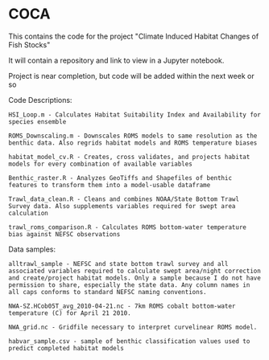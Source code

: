# COCA
This contains the code for the project "Climate Induced Habitat Changes of Fish Stocks"

It will contain a repository and link to view in a Jupyter notebook.

Project is near completion, but code will be added within the next week or so


Code Descriptions:

	HSI_Loop.m - Calculates Habitat Suitability Index and Availability for species ensemble

	ROMS_Downscaling.m - Downscales ROMS models to same resolution as the benthic data. Also regrids habitat models and ROMS temperature biases

	habitat_model_cv.R - Creates, cross validates, and projects habitat models for every combination of available variables	

	Benthic_raster.R - Analyzes GeoTiffs and Shapefiles of benthic features to transform them into a model-usable dataframe

	Trawl_data_clean.R - Cleans and combines NOAA/State Bottom Trawl Survey data. Also supplements variables required for swept area calculation

	trawl_roms_comparison.R - Calculates ROMS bottom-water temperature bias against NEFSC observations


Data samples: 

	alltrawl_sample - NEFSC and state bottom trawl survey and all associated variables required to calculate swept area/night correction and create/project habitat models. Only a sample because I do not have permission to share, especially the state data. Any column names in all caps conforms to standard NEFSC naming conventions.

	NWA-SZ.HCob05T_avg_2010-04-21.nc - 7km ROMS cobalt bottom-water temperature (C) for April 21 2010. 

	NWA_grid.nc - Gridfile necessary to interpret curvelinear ROMS model. 

	habvar_sample.csv - sample of benthic classification values used to predict completed habitat models  
